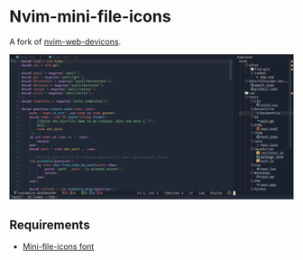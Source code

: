 # Nvim-mini-file-icons

A fork of [nvim-web-devicons](https://github.com/kyazdani42/nvim-web-devicons).

![Screenshot](https://raw.githubusercontent.com/Nguyen-Hoang-Nam/readme-image/main/nvim-mini-file-icons/nvim-mini-file-icons.jpg)

## Requirements

- [Mini-file-icons font](https://github.com/Nguyen-Hoang-Nam/mini-file-icons)
